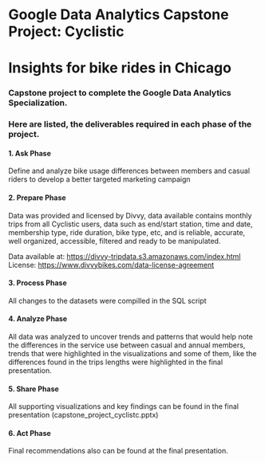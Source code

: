 # Google Data Analytics Capstone Project: Cyclistic
# Insights for bike rides in Chicago
### Capstone project to complete the Google Data Analytics Specialization.
### Here are listed, the deliverables required in each phase of the project.

#### 1. Ask Phase
  Define and analyze bike usage differences between members and casual riders to develop a better targeted marketing campaign

#### 2. Prepare Phase
  Data was provided and licensed by Divvy, data available contains monthly trips from all Cyclistic users, data such as end/start
  station, time and date, membership type, ride duration, bike type, etc, and is reliable, accurate, well organized, accessible,
  filtered and ready to be manipulated.

  Data available at: https://divvy-tripdata.s3.amazonaws.com/index.html
  License: https://www.divvybikes.com/data-license-agreement
  
#### 3. Process Phase
  All changes to the datasets were compilled in the SQL script

#### 4. Analyze Phase
  All data was analyzed to uncover trends and patterns that would help note the differences in the service use between casual and
  annual members, trends that were highlighted in the visualizations and some of them, like the differences found in the trips
  lengths were highlighted in the final presentation.

#### 5. Share Phase
  All supporting visualizations and key findings can be found in the final presentation (capstone_project_cyclistc.pptx)
  
#### 6. Act Phase
  Final recommendations also can be found at the final presentation.
